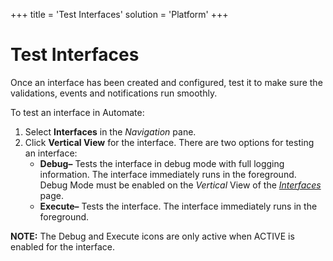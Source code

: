 +++
title = 'Test Interfaces'
solution = 'Platform'
+++

# Test Interfaces

Once an interface has been created and configured, test it to make sure
the validations, events and notifications run smoothly.

To test an interface in Automate:

1.  Select **Interfaces** in the *Navigation* pane.
2.  Click **Vertical View** for the interface. There are two options for
    testing an interface:
      - **Debug–** Tests the interface in debug mode with full logging
        information. The interface immediately runs in the foreground.
        Debug Mode must be enabled on the *Vertical* View of the
        *[Interfaces](../Page_Desc/Interfaces)* page.
      - **Execute–** Tests the interface. The interface immediately runs
        in the foreground.

**NOTE:** The Debug and Execute icons are only active when ACTIVE is
enabled for the interface.
